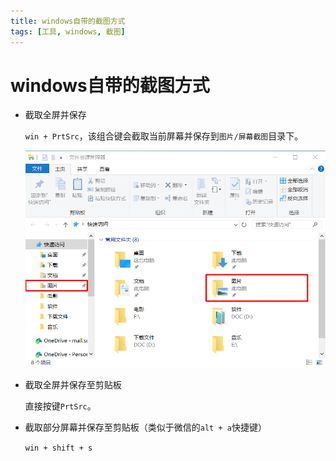 ```yaml
---
title: windows自带的截图方式
tags: [工具, windows, 截图]
---
```


# windows自带的截图方式


- 截取全屏并保存

  `win + PrtSrc`，该组合键会截取当前屏幕并保存到`图片/屏幕截图`目录下。

  ![img](windows自带的截图方式.assets/v2-7b0677dae3d26ebd7f29631eff6afbde_1440w.png)

- 截取全屏并保存至剪贴板

  直接按键`PrtSrc`。

- 截取部分屏幕并保存至剪贴板（类似于微信的`alt + a`快捷键）

  `win + shift + s`

